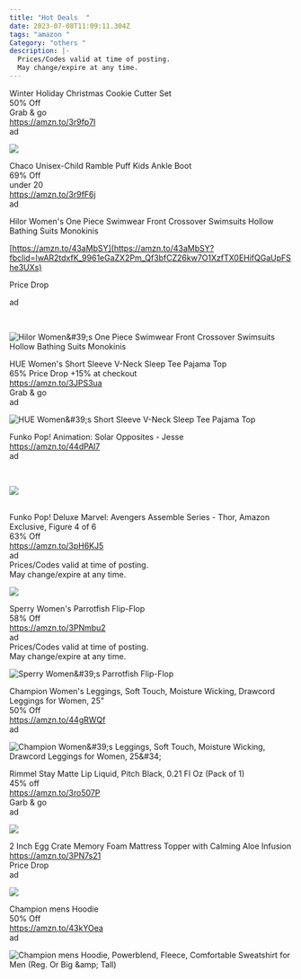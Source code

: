 ```yaml
---
title: "Hot Deals  "
date: 2023-07-08T11:09:11.304Z
tags: "amazon "
Category: "others "
description: |-
  Prices/Codes valid at time of posting.
  May change/expire at any time.
---
```

Winter Holiday Christmas Cookie Cutter Set\
50% Off\
Grab & go\
<https://amzn.to/3r9fp7l>\
ad

![](https://m.media-amazon.com/images/I/71Zf8qXKvWL._AC_SL1500_.jpg)

<!--StartFragment-->

Chaco Unisex-Child Ramble Puff Kids Ankle Boot\
69% Off\
under 20\
<https://amzn.to/3r9fF6j>\
ad

<!--StartFragment-->

Hilor Women's One Piece Swimwear Front Crossover Swimsuits Hollow Bathing Suits Monokinis

[https://amzn.to/43aMbSY](https://amzn.to/43aMbSY?fbclid=IwAR2tdxfK_9961eGaZX2Pm_Qf3bfCZ26kw7O1XzfTX0EHifQGaUpFShe3UXs)

Price Drop

ad

<!--EndFragment--> ﻿

![Hilor Women\&#39;s One Piece Swimwear Front Crossover Swimsuits Hollow Bathing Suits Monokinis](https://m.media-amazon.com/images/I/61kOLBSHGVL._AC_UX569_.jpg)

<!--StartFragment-->

HUE Women's Short Sleeve V-Neck Sleep Tee Pajama Top\
65% Price Drop +15% at checkout\
<https://amzn.to/3JPS3ua>\
Grab & go\
ad

<!--EndFragment-->

![HUE Women\&#39;s Short Sleeve V-Neck Sleep Tee Pajama Top](https://m.media-amazon.com/images/I/71ZqL0plJbL._AC_UX569_.jpg)

<!--StartFragment-->

Funko Pop! Animation: Solar Opposites - Jesse\
<https://amzn.to/44dPAl7>\
ad

<!--EndFragment--> ﻿

![](https://m.media-amazon.com/images/I/61cgyxXUZwL._AC_SL1500_.jpg)

<!--StartFragment-->

\
Funko Pop! Deluxe Marvel: Avengers Assemble Series - Thor, Amazon Exclusive, Figure 4 of 6\
63% Off\
<https://amzn.to/3pH6KJ5>\
ad\
Prices/Codes valid at time of posting.\
May change/expire at any time.

<!--EndFragment-->

![](https://m.media-amazon.com/images/I/81XJwHvMSGL._AC_SL1500_.jpg)

<!--StartFragment-->

Sperry Women's Parrotfish Flip-Flop\
58% Off\
<https://amzn.to/3PNmbu2>\
ad\
Prices/Codes valid at time of posting.\
May change/expire at any time.

<!--EndFragment-->

![Sperry Women\&#39;s Parrotfish Flip-Flop](https://m.media-amazon.com/images/I/618GS2MKeJL._AC_UX500_.jpg)

<!--StartFragment-->

Champion Women's Leggings, Soft Touch, Moisture Wicking, Drawcord Leggings for Women, 25"\
50% Off\
<https://amzn.to/44gRWQf>\
ad

<!--StartFragment-->

![Champion Women\&#39;s Leggings, Soft Touch, Moisture Wicking, Drawcord Leggings for Women, 25\&#34;](https://m.media-amazon.com/images/I/71Qwk7gw0xL._AC_UX522_.jpg)

<!--StartFragment-->

Rimmel Stay Matte Lip Liquid, Pitch Black, 0.21 Fl Oz (Pack of 1)\
45% off\
<https://amzn.to/3ro507P>\
Garb & go\
ad

<!--EndFragment-->

![](https://m.media-amazon.com/images/I/91-J5JwtfZL._SL1500_.jpg)

<!--StartFragment-->

2 Inch Egg Crate Memory Foam Mattress Topper with Calming Aloe Infusion\
<https://amzn.to/3PN7s21>\
Price Drop\
ad

<!--EndFragment-->

![](https://m.media-amazon.com/images/I/81geowHayFL._AC_SL1500_.jpg)

<!--StartFragment-->

Champion mens Hoodie\
50% Off\
<https://amzn.to/43kYOea>\
ad

<!--EndFragment-->

![Champion mens Hoodie, Powerblend, Fleece, Comfortable Sweatshirt for Men (Reg. Or Big \&amp; Tall)](https://m.media-amazon.com/images/I/91MxTTEPQIL._AC_UX679_.jpg)

<!--EndFragment-->